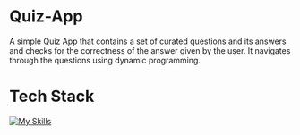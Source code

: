 # Quiz-App

 A simple Quiz App that contains a set of curated questions and its answers and checks for the correctness of the answer given by the user. It navigates through the questions using dynamic programming.
 
 # Tech Stack
[![My Skills](https://skillicons.dev/icons?i=react,redux,js,html,css,mongoDB,express,restAPI)](https://skillicons.dev)


